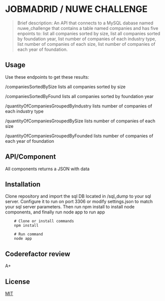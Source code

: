 # JOBMADRID / NUWE CHALLENGE

> Brief description: An API that connects to a MySQL dabase named nuwe_challenge that contains a table named companies and has five enpoints to: list all companies sorted by size, list all companies sorted by foundation year, list number of companies of each industry type, list number of companies of each size, list number of companies of each year of foundation.

## Usage

Use these endpoints to get these results:

/companiesSortedBySize
lists all companies sorted by size

/companiesSortedByFound
lists all companies sorted by foundation year

/quantityOfCompaniesGroupedByIndustry
lists number of companies of each industry type

/quantityOfCompaniesGroupedBySize
lists number of companies of each size

/quantityOfCompaniesGroupedByFounded
lists number of companies of each year of foundation

## API/Component

All components returns a JSON with data

## Installation

Clone repository and import the sql DB located in /sql_dump to your sql server.
Configure it to run on port 3306 or modify settings.json to match your sql server parameters.
Then run npm install to install node components, and finally run node app to run app

```shell
    # Clone or install commands
    npm install
```

```shell
    # Run command
    node app
```

## Coderefactor review

A+

## License

[MIT](https://opensource.org/licenses/MIT)
